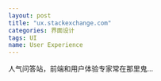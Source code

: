 ```yaml
---
layout: post
title: "ux.stackexchange.com"
categories: 界面设计
tags: UI
name: User Experience
---
```

人气问答站，前端和用户体验专家常在那里鬼...
<!--break-->
